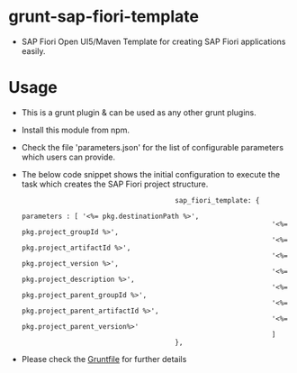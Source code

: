 grunt-sap-fiori-template
========================

- SAP Fiori Open UI5/Maven Template for creating SAP Fiori applications easily.

Usage
=====

- This is a grunt plugin & can be used as any other grunt plugins.
- Install this module from npm.
- Check the file 'parameters.json' for the list of configurable parameters which users can provide.
- The below code snippet shows the initial configuration to execute the task which creates the SAP Fiori project structure.

                                            sap_fiori_template: {
                                                                    parameters : [ '<%= pkg.destinationPath %>',
                                                                    '<%= pkg.project_groupId %>',
                                                                    '<%= pkg.project_artifactId %>',
                                                                    '<%= pkg.project_version %>',
                                                                    '<%= pkg.project_description %>',
                                                                    '<%= pkg.project_parent_groupId %>',
                                                                    '<%= pkg.project_parent_artifactId %>',
                                                                    '<%= pkg.project_parent_version%>'
                                                                    ]
                                            },
                                            
- Please check the [Gruntfile](https://raw.githubusercontent.com/sbcd90/grunt-sap-fiori-template/master/Gruntfile.js) for further details                                            